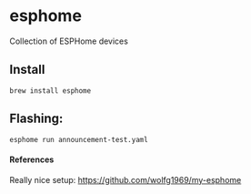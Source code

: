 # esphome

Collection of ESPHome devices


## Install

```
brew install esphome
```


## Flashing:

```
esphome run announcement-test.yaml
```

#### References

Really nice setup: https://github.com/wolfg1969/my-esphome
